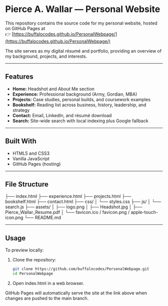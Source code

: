 # Pierce A. Wallar — Personal Website

This repository contains the source code for my personal website, hosted on GitHub Pages at  
👉 [https://buffalocodes.github.io/PersonalWebpage/](https://buffalocodes.github.io/PersonalWebpage/)

The site serves as my digital résumé and portfolio, providing an overview of my background, projects, and interests.

---

## Features

- **Home:** Headshot and About Me section  
- **Experience:** Professional background (Army, Gordian, MBA)  
- **Projects:** Case studies, personal builds, and coursework examples  
- **Bookshelf:** Reading list across business, history, leadership, and strategy  
- **Contact:** Email, LinkedIn, and résumé download  
- **Search:** Site-wide search with local indexing plus Google fallback  

---

## Built With

- HTML5 and CSS3  
- Vanilla JavaScript  
- GitHub Pages (hosting)  

---

## File Structure
├── index.html
├── experience.html
├── projects.html
├── bookshelf.html
├── contact.html
├── css/
│ └── styles.css
├── js/
│ └── search.js
├── assets/
│ ├── logo.png
│ ├── Headshot.jpg
│ ├── Pierce_Wallar_Resume.pdf
│ └── favicon.ico / favicon.png / apple-touch-icon.png
└── README.md

---

## Usage

To preview locally:

1. Clone the repository:
   ```bash
   git clone https://github.com/buffalocodes/PersonalWebpage.git
   cd PersonalWebpage
2. Open index.html in a web browser.

GitHub Pages will automatically serve the site at the link above when changes are pushed to the main branch.

